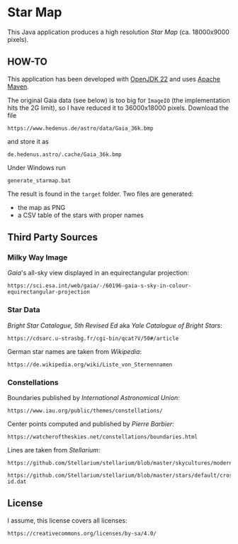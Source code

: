 
# Star Map

This Java application produces a high resolution *Star Map* (ca. 18000x9000 pixels).

## HOW-TO

This application has been developed with [OpenJDK 22](https://jdk.java.net/22/)
and uses [Apache Maven](https://maven.apache.org/).


The original Gaia data (see below) is too big for `ImageIO` (the implementation hits the 2G limit),
so I have reduced it to 36000x18000 pixels. Download the file

	https://www.hedenus.de/astro/data/Gaia_36k.bmp
	
and store it as 

	de.hedenus.astro/.cache/Gaia_36k.bmp


Under Windows run

	generate_starmap.bat

The result is found in the `target` folder.	Two files are generated:

- the map as PNG
- a CSV table of the stars with proper names 



## Third Party Sources

### Milky Way Image

*Gaia*'s all-sky view displayed in an equirectangular projection:

	https://sci.esa.int/web/gaia/-/60196-gaia-s-sky-in-colour-equirectangular-projection

### Star Data

*Bright Star Catalogue, 5th Revised Ed* aka *Yale Catalogue of Bright Stars*:

	https://cdsarc.u-strasbg.fr/cgi-bin/qcat?V/50#/article

German star names are taken from *Wikipedia*:

	https://de.wikipedia.org/wiki/Liste_von_Sternennamen


### Constellations

Boundaries published by *International Astronomical Union*:

	https://www.iau.org/public/themes/constellations/


Center points computed and published by *Pierre Barbier*:

	https://watcheroftheskies.net/constellations/boundaries.html


Lines are taken from *Stellarium*:

	https://github.com/Stellarium/stellarium/blob/master/skycultures/modern/constellationship.fab

	https://github.com/Stellarium/stellarium/blob/master/stars/default/cross-id.dat 


## License

I assume, this license covers all licenses:

	https://creativecommons.org/licenses/by-sa/4.0/